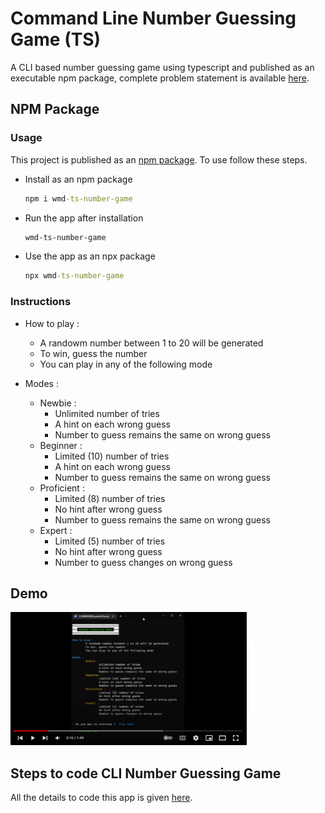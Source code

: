 # Command Line Number Guessing Game (TS)

A CLI based number guessing game using typescript and published as an executable npm package, complete problem statement is available [here](https://github.com/panaverse/typescript-node-projects/tree/main/project01_number_guessing-game).

## NPM Package

### Usage

This project is published as an [npm package](https://www.npmjs.com/package/wmd-ts-number-game). To use follow these steps.

- Install as an npm package

  ```cmd
  npm i wmd-ts-number-game
  ```

- Run the app after installation

  ```cmd
  wmd-ts-number-game
  ```

- Use the app as an npx package

  ```cmd
  npx wmd-ts-number-game
  ```

### Instructions

- How to play :

  - A randowm number between 1 to 20 will be generated
  - To win, guess the number
  - You can play in any of the following mode

- Modes :
  - Newbie :
    - Unlimited number of tries
    - A hint on each wrong guess
    - Number to guess remains the same on wrong guess
  - Beginner :
    - Limited (10) number of tries
    - A hint on each wrong guess
    - Number to guess remains the same on wrong guess
  - Proficient :
    - Limited (8) number of tries
    - No hint after wrong guess
    - Number to guess remains the same on wrong guess
  - Expert :
    - Limited (5) number of tries
    - No hint after wrong guess
    - Number to guess changes on wrong guess

## Demo

[<img src="numbergame.PNG" width="75%">](https://youtu.be/ok95eqjwHj4 'CLI Number Guessing Game')

## Steps to code CLI Number Guessing Game

All the details to code this app is given [here](https://github.com/hassan-ak/wmd-ts-number-game/blob/main/stepsToCode/Readme.md).
